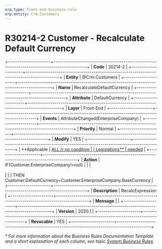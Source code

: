 ```yaml
---
erp.type: front-end-business-rule
erp.entity: Crm.Customers
---
```


# R30214-2 Customer - Recalculate Default Currency
+----------------------+-----------------------------------------------------------------------------------------------+
| **Code**             | 30214-2                                                                                       |
+----------------------+-----------------------------------------------------------------------------------------------+
| **Entity**           | @Crm.Customers                                                                                |
+----------------------+-----------------------------------------------------------------------------------------------+
| **Name**             | RecalculateDefaultCurrency                                                                    |
+----------------------+-----------------------------------------------------------------------------------------------+
| **Attribute**        | DefaultCurrency                                                                               |
+----------------------+-----------------------------------------------------------------------------------------------+
| **Layer**            | Front-End                                                                                     |
+----------------------+-----------------------------------------------------------------------------------------------+
| **Events**           | AttributeChanged(EnterpriseCompany)                                                           |
+----------------------+-----------------------------------------------------------------------------------------------+
| **Priority**         | Normal                                                                                        |
+----------------------+-----------------------------------------------------------------------------------------------+
| **Modify**           | YES                                                                                           |
+----------------------+-----------------------------------------------------------------------------------------------+
| **Applicable         | [ALL // no condition                                                                          |
| Legislations**       | needed](xref:applicable-legislations)                                                         |
+----------------------+-----------------------------------------------------------------------------------------------+
| **Action**           | IF(Customer.EnterpriseCompany!=null)                                                          |
|                      | <br/><br/>                                                                                    |
|                      | THEN Customer.DefaultCurrency=Customer.EnterpriseCompany.BaseCurrency                         |
+----------------------+-----------------------------------------------------------------------------------------------+
| **Description**      | RecalcExpression                                                                              |
+----------------------+-----------------------------------------------------------------------------------------------+
| **Message**          |                                                                                               |
+----------------------+-----------------------------------------------------------------------------------------------+
| **Version**          | 2020.1                                                                                        |
+----------------------+-----------------------------------------------------------------------------------------------+
| **Revocable**        | YES                                                                                           |
+----------------------+-----------------------------------------------------------------------------------------------+

*\* For more information about the Business Rules Documentation Template and a short explanation of each column, see
topic [System Business Rules](../templates/template-description-system-business-rules.md).*
